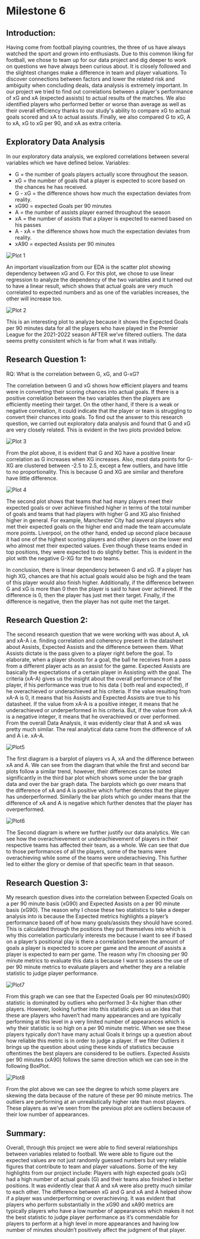 # Milestone 6 

## Introduction: 

Having come from football playing countries, the three of us have always watched the sport and grown into enthusiasts. Due to this common liking for football, we chose to team up for our data project and dig deeper to work on questions we have always been curious about. It is closely followed and the slightest changes make a difference in team and player valuations. To discover connections between factors and lower the related risk and ambiguity when concluding deals, data analysis is extremely important. In our project we tried to find out correlations between a player's performance of xG and xA (expected assists) to actual results of the matches. We also identified players who performed better or worse than average as well as their overall efficiency thanks to our study's ability to compare xG to actual goals scored and xA to actual assists. Finally, we also compared G to xG, A to xA, xG to xG per 90, and xA as extra criteria.


## Exploratory Data Analysis 

In our exploratory data analysis, we explored correlations between several variables which we have defined below. 
Variables:
- G = the number of goals players actually score throughout the season.
- xG = the number of goals that a player is expected to score based on the chances he has received.
- G - xG = the difference shows how much the expectation deviates from reality.
- xG90 = expected Goals per 90 minutes
- A = the number of assists player earned throughout the season
- xA = the number of assists that a player is expected to earned based on his passes
- A - xA = the difference shows how much the expectation deviates from reality.
- xA90 = expected Assists per 90 minutes


![Plot 1](images/Dependency_(G&xG).png)

An important visualization from our EDA is the scatter plot showing dependency between xG and G. For this plot, we chose to use linear regression to analyze the dependency of the two variables and it turned out to have a linear result, which shows that actual goals are very much correlated to expected numbers and as one of the variables increases, the other will increase too. 

![Plot 2](images/xG90(filtered_outliers).png)

This is an interesting plot to analyze because it shows the Expected Goals per 90 minutes data for all the players who have played in the Premier League for the 2021-2022 season AFTER we’ve filtered outliers. The data seems pretty consistent which is far from what it was initially.


## Research Question 1: 

RQ: What is the correlation between G, xG, and G-xG? 

The correlation between G and xG shows how efficient players and teams were in converting their scoring chances into actual goals. If there is a positive correlation between the two variables then the players are efficiently meeting their target. On the other hand, if there is a weak or negative correlation, it could indicate that the player or team is struggling to convert their chances into goals. To find out the answer to this research question, we carried out exploratory data analysis and found that G and xG are very closely related. This is evident in the two plots provided below. 

![Plot 3](images/Pairplots_(G&xG).png) 

From the plot above, it is evident that G and XG have a positive linear correlation as G increases when XG increases. Also, most data points for G-XG are clustered between -2.5 to 2.5, except a few outliers, and have little to no proportionality. This is because G and XG are similar and therefore have little difference.  


![Plot 4](images/Teams_G&xG.png) 

The second plot shows that teams that had many players meet their expected goals or over achieve finished higher in terms of the total number of goals and teams that had players with higher G and XG also finished higher in general. For example, Manchester City had several players who met their expected goals on the higher end and made the team accumulate more points. Liverpool, on the other hand, ended up second place because it had one of the highest scoring players and other players on the lower end who almost met their expected values. Even though these teams ended in top positions, they were expected to do slightly better. This is evident in the plot with the negative G-XG for the two teams. 

In conclusion, there is linear dependency between G and xG. If a player has high XG, chances are that his actual goals would also be high and the team of this player would also finish higher. Additionally, if the difference between G and xG is more than 0 then the player is said to have over achieved. If the difference is 0, then the player has just met their target. Finally, if the difference is negative, then the player has not quite met the target. 


## Research Question 2: 

The second research question that we were working with was about A, xA and xA-A i.e. finding correlation and coherency present in the datasheet about Assists, Expected Assists and the difference between them. What Assists dictate is the pass given to a player right before the goal. To elaborate, when a player shoots for a goal, the ball he receives from a pass from a different player acts as an assist for the game. Expected Assists are basically the expectations of a certain player in Assisting with the goal. The criteria (xA-A) gives us the insight about the overall performance of the player, if his performance was true to his data ( both real and expected), if he overachieved or underachieved at his criteria. If the value resulting from xA-A is 0, it means that his Assists and Expected Assists are true to his datasheet. If the value from xA-A is a positive integer, it means that he underachieved or underperformed in his criteria. But, if the value from xA-A is a negative integer, it means that he overachieved or over performed. From the overall Data Analysis, it was evidently clear that A and xA was pretty much similar. The real analytical data came from the difference of xA and A i.e. xA-A. 

![Plot5](images/Screenshot1.png)

The first diagram is a barplot of players vs A, xA and the difference between xA and A. We can see from the diagram that while the first and second bar plots follow a similar trend, however,  their differences can be noted significantly in the third bar plot which shows some under the bar graph data and over the bar graph data. The barplots which go over means that the difference of xA and A is positive which further denotes that the player has underperformed. Similarly the bar plots which go under means that the difference of xA and A is negative which further denotes that the player has overperformed.

![Plot6](images/Screenshot2.png)

The Second diagram is where we further justify our data analytics. We can see how the overachievement or underachievement of players in their respective teams has affected their team, as a whole. We can see that due to those performances of all the players, some of the teams were overachieving while some of the teams were underachieving. This further led to either the glory or demise of that specific team in that season.


## Research Question 3: 

My research question dives into the correlation between Expected Goals on a per 90 minute basis (xG90) and Expected Assists on a per 90 minute basis (xG90). The reason why I chose these two statistics to take a deeper analysis into is because the Expected metrics highlights a player’s performance based off of how many goals/assists they should have scored. This is calculated through the positions they put themselves into which is why this correlation particularly interests me because I want to see if based on a player’s positional play is there a correlation between the amount of goals a player is expected to score per game and the amount of assists a player is expected to earn per game. The reason why I’m choosing per 90 minute metrics to evaluate this data is because I want to assess the use of per 90 minute metrics to evaluate players and whether they are a reliable statistic to judge player performance. 

![Plot7](images/Boxplot_xG90&xA90.png) 

From this graph we can see that the Expected Goals per 90 minutes(xG90) statistic is dominated by outliers who performed 3-4x higher than other players. However, looking further into this statistic gives us an idea that these are players who haven’t had many appearances and are typically performing at this level in a very limited number of appearances which is why their statistic is so high on a per 90 minute metric. When we see these players typically don’t have many actual Goals it brings up a question about how reliable this metric is in order to judge a player. If we filter Outliers it brings up the question about using these kinds of statistics because oftentimes the best players are considered to be outliers. Expected Assists per 90 minutes (xA90) follows the same direction which we can see in the following BoxPlot.


![Plot8](images/Expected_xA90&xG90.png) 

From the plot above we can see the degree to which some players are skewing the data because of the nature of these per 90 minute metrics. The outliers are performing at an unrealistically higher rate than most players. These players as we’ve seen from the previous plot are outliers because of their low number of appearances.


## Summary: 

Overall, through this project we were able to find several relationships between variables related to football. We were able to figure out the expected values are not just randomly guessed numbers but very reliable figures that contribute to team and player valuations. Some of the key highlights from our project include: 
Players with high expected goals (xG) had a high number of actual goals (G) and their teams also finished in better positions.
It was evidently clear that A and xA were also pretty much similar to each other. 
The difference between xG and G and xA and A helped show if a player was underperforming or overachieving. 
It was evident that players who perform substantially in the xG90 and xA90 metrics are typically players who have a low number of appearances which makes it not the best statistic to judge player performance as it’s commendable for players to perform at a high level in more appearances and having low number of minutes shouldn’t positively affect the judgment of that player.





















